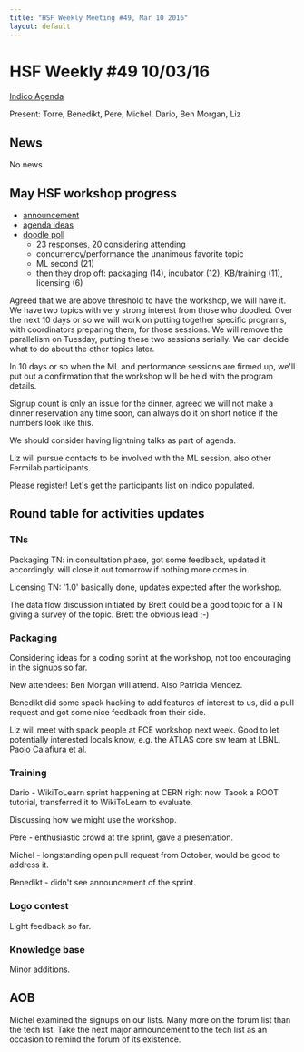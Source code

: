 ```yaml
---
title: "HSF Weekly Meeting #49, Mar 10 2016"
layout: default
---
```


# HSF Weekly #49 10/03/16

[Indico Agenda](https://indico.cern.ch/event/508258/)

Present: Torre, Benedikt, Pere, Michel, Dario, Ben Morgan, Liz

## News

No news

## May HSF workshop progress

- [announcement](http://hepsoftwarefoundation.org/events/2016/03/04/Workshop.html)
- [agenda ideas](https://docs.google.com/document/d/1IDVf860BB_qujt9EmsuxjO8Kv13sf5WhOtg9DV_4DGM/edit#heading=h.5bohc0jagg57)
- [doodle poll](http://doodle.com/poll/8hpxredhnci2i8xh)
    - 23 responses, 20 considering attending
    - concurrency/performance the unanimous favorite topic
    - ML second (21)
    - then they drop off: packaging (14), incubator (12), KB/training (11), licensing (6)

Agreed that we are above threshold to have the workshop, we will have it. We have two topics with very strong interest from those who doodled. Over the next 10 days or so we will work on putting together specific programs, with coordinators preparing them, for those sessions. We will remove the parallelism on Tuesday, putting these two sessions serially. We can decide what to do about the other topics later.

In 10 days or so when the ML and performance sessions are firmed up, we'll put out a confirmation that the workshop will be held with the program details.

Signup count is only an issue for the dinner, agreed we will not make a dinner reservation any time soon, can always do it on short notice if the numbers look like this.

We should consider having lightning talks as part of agenda.

Liz will pursue contacts to be involved with the ML session, also other Fermilab participants.

Please register! Let's get the participants list on indico populated.

## Round table for activities updates

### TNs

Packaging TN: in consultation phase, got some feedback, updated it accordingly, will close it out tomorrow if nothing more comes in.

Licensing TN: '1.0' basically done, updates expected after the workshop.

The data flow discussion initiated by Brett could be a good topic for a TN giving a survey of the topic. Brett the obvious lead ;-)

### Packaging

Considering ideas for a coding sprint at the workshop, not too encouraging in the signups so far. 

New attendees: Ben Morgan will attend. Also Patricia Mendez.

Benedikt did some spack hacking to add features of interest to us, did a pull request and got some nice feedback from their side.

Liz will meet with spack people at FCE workshop next week. Good to let potentially interested locals know, e.g. the ATLAS core sw team at LBNL, Paolo Calafiura et al.

### Training 

Dario - WikiToLearn sprint happening at CERN right now. Taook a ROOT tutorial, transferred it to WikiToLearn to evaluate.

Discussing how we might use the workshop.

Pere - enthusiastic crowd at the sprint, gave a presentation.

Michel - longstanding open pull request from October, would be good to address it.

Benedikt - didn't see announcement of the sprint.

### Logo contest 

Light feedback so far.

### Knowledge base

Minor additions.

## AOB

Michel examined the signups on our lists. Many more on the forum list than the tech list. Take the next major announcement to the tech list as an occasion to remind the forum of its existence.
